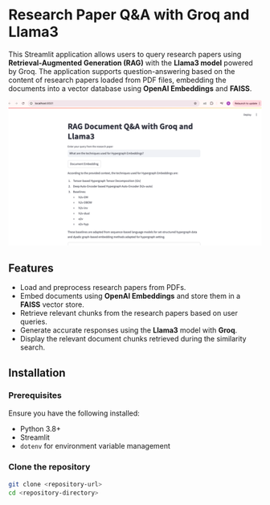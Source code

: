 # Research Paper Q&A with Groq and Llama3

This Streamlit application allows users to query research papers using **Retrieval-Augmented Generation (RAG)** with the **Llama3 model** powered by Groq. The application supports question-answering based on the content of research papers loaded from PDF files, embedding the documents into a vector database using **OpenAI Embeddings** and **FAISS**. 

![alt text](<Screenshot 2024-10-11 at 3.34.43 PM.png>)

## Features
- Load and preprocess research papers from PDFs.
- Embed documents using **OpenAI Embeddings** and store them in a **FAISS** vector store.
- Retrieve relevant chunks from the research papers based on user queries.
- Generate accurate responses using the **Llama3** model with **Groq**.
- Display the relevant document chunks retrieved during the similarity search.

## Installation

### Prerequisites
Ensure you have the following installed:
- Python 3.8+
- Streamlit
- `dotenv` for environment variable management

### Clone the repository
```bash
git clone <repository-url>
cd <repository-directory>



